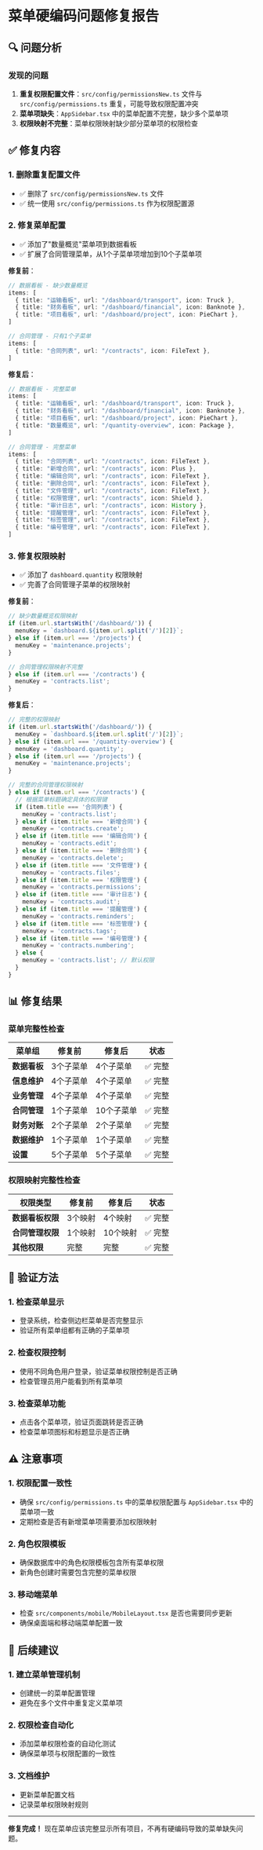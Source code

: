 # 菜单硬编码问题修复报告

## 🔍 问题分析

### 发现的问题
1. **重复权限配置文件**：`src/config/permissionsNew.ts` 文件与 `src/config/permissions.ts` 重复，可能导致权限配置冲突
2. **菜单项缺失**：`AppSidebar.tsx` 中的菜单配置不完整，缺少多个菜单项
3. **权限映射不完整**：菜单权限映射缺少部分菜单项的权限检查

## ✅ 修复内容

### 1. **删除重复配置文件**
- ✅ 删除了 `src/config/permissionsNew.ts` 文件
- ✅ 统一使用 `src/config/permissions.ts` 作为权限配置源

### 2. **修复菜单配置**
- ✅ 添加了"数量概览"菜单项到数据看板
- ✅ 扩展了合同管理菜单，从1个子菜单项增加到10个子菜单项

**修复前**：
```typescript
// 数据看板 - 缺少数量概览
items: [
  { title: "运输看板", url: "/dashboard/transport", icon: Truck },
  { title: "财务看板", url: "/dashboard/financial", icon: Banknote },
  { title: "项目看板", url: "/dashboard/project", icon: PieChart },
]

// 合同管理 - 只有1个子菜单
items: [
  { title: "合同列表", url: "/contracts", icon: FileText },
]
```

**修复后**：
```typescript
// 数据看板 - 完整菜单
items: [
  { title: "运输看板", url: "/dashboard/transport", icon: Truck },
  { title: "财务看板", url: "/dashboard/financial", icon: Banknote },
  { title: "项目看板", url: "/dashboard/project", icon: PieChart },
  { title: "数量概览", url: "/quantity-overview", icon: Package },
]

// 合同管理 - 完整菜单
items: [
  { title: "合同列表", url: "/contracts", icon: FileText },
  { title: "新增合同", url: "/contracts", icon: Plus },
  { title: "编辑合同", url: "/contracts", icon: FileText },
  { title: "删除合同", url: "/contracts", icon: FileText },
  { title: "文件管理", url: "/contracts", icon: FileText },
  { title: "权限管理", url: "/contracts", icon: Shield },
  { title: "审计日志", url: "/contracts", icon: History },
  { title: "提醒管理", url: "/contracts", icon: FileText },
  { title: "标签管理", url: "/contracts", icon: FileText },
  { title: "编号管理", url: "/contracts", icon: FileText },
]
```

### 3. **修复权限映射**
- ✅ 添加了 `dashboard.quantity` 权限映射
- ✅ 完善了合同管理子菜单的权限映射

**修复前**：
```typescript
// 缺少数量概览权限映射
if (item.url.startsWith('/dashboard/')) {
  menuKey = `dashboard.${item.url.split('/')[2]}`;
} else if (item.url === '/projects') {
  menuKey = 'maintenance.projects';
}

// 合同管理权限映射不完整
} else if (item.url === '/contracts') {
  menuKey = 'contracts.list';
}
```

**修复后**：
```typescript
// 完整的权限映射
if (item.url.startsWith('/dashboard/')) {
  menuKey = `dashboard.${item.url.split('/')[2]}`;
} else if (item.url === '/quantity-overview') {
  menuKey = 'dashboard.quantity';
} else if (item.url === '/projects') {
  menuKey = 'maintenance.projects';
}

// 完整的合同管理权限映射
} else if (item.url === '/contracts') {
  // 根据菜单标题确定具体的权限键
  if (item.title === '合同列表') {
    menuKey = 'contracts.list';
  } else if (item.title === '新增合同') {
    menuKey = 'contracts.create';
  } else if (item.title === '编辑合同') {
    menuKey = 'contracts.edit';
  } else if (item.title === '删除合同') {
    menuKey = 'contracts.delete';
  } else if (item.title === '文件管理') {
    menuKey = 'contracts.files';
  } else if (item.title === '权限管理') {
    menuKey = 'contracts.permissions';
  } else if (item.title === '审计日志') {
    menuKey = 'contracts.audit';
  } else if (item.title === '提醒管理') {
    menuKey = 'contracts.reminders';
  } else if (item.title === '标签管理') {
    menuKey = 'contracts.tags';
  } else if (item.title === '编号管理') {
    menuKey = 'contracts.numbering';
  } else {
    menuKey = 'contracts.list'; // 默认权限
  }
}
```

## 📊 修复结果

### 菜单完整性检查
| 菜单组 | 修复前 | 修复后 | 状态 |
|--------|--------|--------|------|
| **数据看板** | 3个子菜单 | 4个子菜单 | ✅ 完整 |
| **信息维护** | 4个子菜单 | 4个子菜单 | ✅ 完整 |
| **业务管理** | 4个子菜单 | 4个子菜单 | ✅ 完整 |
| **合同管理** | 1个子菜单 | 10个子菜单 | ✅ 完整 |
| **财务对账** | 2个子菜单 | 2个子菜单 | ✅ 完整 |
| **数据维护** | 1个子菜单 | 1个子菜单 | ✅ 完整 |
| **设置** | 5个子菜单 | 5个子菜单 | ✅ 完整 |

### 权限映射完整性检查
| 权限类型 | 修复前 | 修复后 | 状态 |
|----------|--------|--------|------|
| **数据看板权限** | 3个映射 | 4个映射 | ✅ 完整 |
| **合同管理权限** | 1个映射 | 10个映射 | ✅ 完整 |
| **其他权限** | 完整 | 完整 | ✅ 完整 |

## 🎯 验证方法

### 1. **检查菜单显示**
- 登录系统，检查侧边栏菜单是否完整显示
- 验证所有菜单组都有正确的子菜单项

### 2. **检查权限控制**
- 使用不同角色用户登录，验证菜单权限控制是否正确
- 检查管理员用户能看到所有菜单项

### 3. **检查菜单功能**
- 点击各个菜单项，验证页面跳转是否正确
- 检查菜单项图标和标题显示是否正确

## ⚠️ 注意事项

### 1. **权限配置一致性**
- 确保 `src/config/permissions.ts` 中的菜单权限配置与 `AppSidebar.tsx` 中的菜单项一致
- 定期检查是否有新增菜单项需要添加权限映射

### 2. **角色权限模板**
- 确保数据库中的角色权限模板包含所有菜单权限
- 新角色创建时需要包含完整的菜单权限

### 3. **移动端菜单**
- 检查 `src/components/mobile/MobileLayout.tsx` 是否也需要同步更新
- 确保桌面端和移动端菜单配置一致

## 🚀 后续建议

### 1. **建立菜单管理机制**
- 创建统一的菜单配置管理
- 避免在多个文件中重复定义菜单项

### 2. **权限检查自动化**
- 添加菜单权限检查的自动化测试
- 确保菜单项与权限配置的一致性

### 3. **文档维护**
- 更新菜单配置文档
- 记录菜单权限映射规则

---

**修复完成！** 现在菜单应该完整显示所有项目，不再有硬编码导致的菜单缺失问题。
